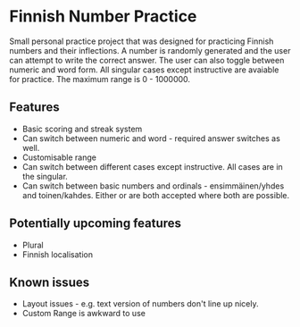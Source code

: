 # Finnish Number Practice

Small personal practice project that was designed for practicing Finnish numbers and their inflections. A number is randomly generated and the user can attempt to write the correct answer. The user can also 
toggle between numeric and word form. All singular cases except instructive are avaiable for practice. The maximum range is 0 - 1000000. 

## Features
- Basic scoring and streak system
- Can switch between numeric and word - required answer switches as well.
- Customisable range
- Can switch between different cases except instructive. All cases are in the singular.
- Can switch between basic numbers and ordinals - ensimmäinen/yhdes and toinen/kahdes. Either or are both accepted where both are possible. 

## Potentially upcoming features
- Plural
- Finnish localisation

## Known issues
- Layout issues - e.g. text version of numbers don't line up nicely.
- Custom Range is awkward to use
 

